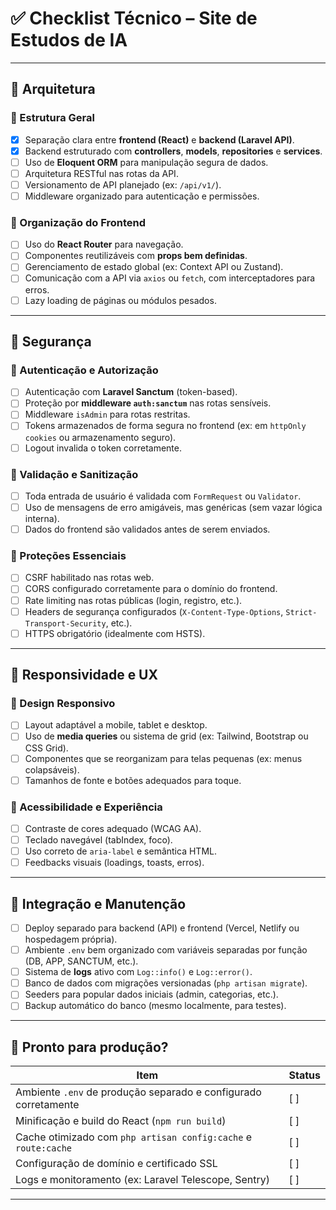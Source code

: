 
# ✅ Checklist Técnico – Site de Estudos de IA

---

## 🧱 Arquitetura

### 🔹 Estrutura Geral
- [x] Separação clara entre **frontend (React)** e **backend (Laravel API)**.
- [x] Backend estruturado com **controllers**, **models**, **repositories** e **services**.
- [ ] Uso de **Eloquent ORM** para manipulação segura de dados.
- [ ] Arquitetura RESTful nas rotas da API.
- [ ] Versionamento de API planejado (ex: `/api/v1/`).
- [ ] Middleware organizado para autenticação e permissões.

### 🔹 Organização do Frontend
- [ ] Uso do **React Router** para navegação.
- [ ] Componentes reutilizáveis com **props bem definidas**.
- [ ] Gerenciamento de estado global (ex: Context API ou Zustand).
- [ ] Comunicação com a API via `axios` ou `fetch`, com interceptadores para erros.
- [ ] Lazy loading de páginas ou módulos pesados.

---

## 🔐 Segurança

### 🔹 Autenticação e Autorização
- [ ] Autenticação com **Laravel Sanctum** (token-based).
- [ ] Proteção por **middleware `auth:sanctum`** nas rotas sensíveis.
- [ ] Middleware `isAdmin` para rotas restritas.
- [ ] Tokens armazenados de forma segura no frontend (ex: em `httpOnly cookies` ou armazenamento seguro).
- [ ] Logout invalida o token corretamente.

### 🔹 Validação e Sanitização
- [ ] Toda entrada de usuário é validada com `FormRequest` ou `Validator`.
- [ ] Uso de mensagens de erro amigáveis, mas genéricas (sem vazar lógica interna).
- [ ] Dados do frontend são validados antes de serem enviados.

### 🔹 Proteções Essenciais
- [ ] CSRF habilitado nas rotas web.
- [ ] CORS configurado corretamente para o domínio do frontend.
- [ ] Rate limiting nas rotas públicas (login, registro, etc.).
- [ ] Headers de segurança configurados (`X-Content-Type-Options`, `Strict-Transport-Security`, etc.).
- [ ] HTTPS obrigatório (idealmente com HSTS).

---

## 📱 Responsividade e UX

### 🔹 Design Responsivo
- [ ] Layout adaptável a mobile, tablet e desktop.
- [ ] Uso de **media queries** ou sistema de grid (ex: Tailwind, Bootstrap ou CSS Grid).
- [ ] Componentes que se reorganizam para telas pequenas (ex: menus colapsáveis).
- [ ] Tamanhos de fonte e botões adequados para toque.

### 🔹 Acessibilidade e Experiência
- [ ] Contraste de cores adequado (WCAG AA).
- [ ] Teclado navegável (tabIndex, foco).
- [ ] Uso correto de `aria-label` e semântica HTML.
- [ ] Feedbacks visuais (loadings, toasts, erros).

---

## 🔄 Integração e Manutenção

- [ ] Deploy separado para backend (API) e frontend (Vercel, Netlify ou hospedagem própria).
- [ ] Ambiente `.env` bem organizado com variáveis separadas por função (DB, APP, SANCTUM, etc.).
- [ ] Sistema de **logs** ativo com `Log::info()` e `Log::error()`.
- [ ] Banco de dados com migrações versionadas (`php artisan migrate`).
- [ ] Seeders para popular dados iniciais (admin, categorias, etc.).
- [ ] Backup automático do banco (mesmo localmente, para testes).

---

## 🚀 Pronto para produção?

| Item | Status |
|-------|--------|
| Ambiente `.env` de produção separado e configurado corretamente | [ ] |
| Minificação e build do React (`npm run build`) | [ ] |
| Cache otimizado com `php artisan config:cache` e `route:cache` | [ ] |
| Configuração de domínio e certificado SSL | [ ] |
| Logs e monitoramento (ex: Laravel Telescope, Sentry) | [ ] |

---
